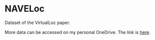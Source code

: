 # NAVELoc
Dataset of the VirtualLoc paper.

More data can be accessed on my personal OneDrive. The link is [here](https://onedrive.live.com/embed?cid=957F3C0EBF8DAB1A&resid=957F3C0EBF8DAB1A%21117&authkey=AIqIIeICur1MaP8).
